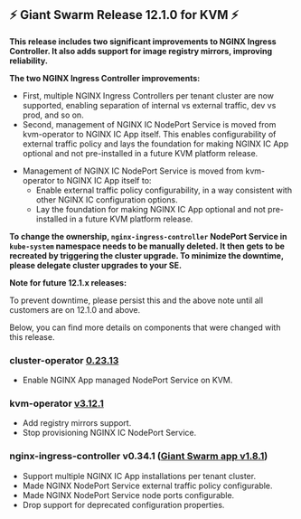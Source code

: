 ## :zap:  Giant Swarm Release 12.1.0 for KVM :zap:

**This release includes two significant improvements to NGINX Ingress Controller. It also adds support for image registry mirrors, improving reliability.**

**The two NGINX Ingress Controller improvements:**
* First, multiple NGINX Ingress Controllers per tenant cluster are now supported, enabling separation of internal vs external traffic, dev vs prod, and so on.
* Second, management of NGINX IC NodePort Service is moved from kvm-operator to NGINX IC App itself. This enables configurability of external traffic policy and lays the foundation for making NGINX IC App optional and not pre-installed in a future KVM platform release.
- Management of NGINX IC NodePort Service is moved from kvm-operator to NGINX IC App itself to:
  - Enable external traffic policy configurability, in a way consistent with other NGINX IC configuration options.
  - Lay the foundation for making NGINX IC App optional and not pre-installed in a future KVM platform release.

**To change the ownership, `nginx-ingress-controller` NodePort Service in `kube-system` namespace needs to be manually deleted. It then gets to be recreated by triggering the cluster upgrade. To minimize the downtime, please delegate cluster upgrades to your SE.**

**Note for future 12.1.x releases:**

To prevent downtime, please persist this and the above note until all customers are on 12.1.0 and above.

Below, you can find more details on components that were changed with this release.

### cluster-operator [0.23.13](https://github.com/giantswarm/cluster-operator/releases/tag/v0.23.13)

- Enable NGINX App managed NodePort Service on KVM.

### kvm-operator [v3.12.1](https://github.com/giantswarm/kvm-operator/releases/tag/v3.12.1)

- Add registry mirrors support.
- Stop provisioning NGINX IC NodePort Service.

### nginx-ingress-controller v0.34.1 ([Giant Swarm app v1.8.1](https://github.com/giantswarm/nginx-ingress-controller-app/blob/master/CHANGELOG.md#181---2020-07-28))

- Support multiple NGINX IC App installations per tenant cluster.
- Made NGINX NodePort Service external traffic policy configurable.
- Made NGINX NodePort Service node ports configurable.
- Drop support for deprecated configuration properties.
